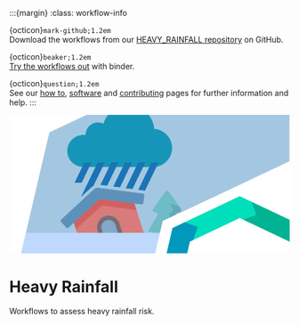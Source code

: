 :::{margin}
:class: workflow-info

{octicon}`mark-github;1.2em`<br>
Download the workflows from our [HEAVY_RAINFALL repository](https://github.com/CLIMAAX/HEAVY_RAINFALL) on GitHub.

{octicon}`beaker;1.2em`<br>
[Try the workflows out](https://mybinder.org/v2/gh/climaax/binder-env/main?urlpath=git-pull%3Frepo%3Dhttps%253A%252F%252Fgithub.com%252FCLIMAAX%252FHEAVY_RAINFALL%26urlpath%3Dlab%252Ftree%252FHEAVY_RAINFALL%252F%26branch%3Dmain) with binder.

{octicon}`question;1.2em`<br>
See our [how to](../workflows_how_to.md), [software](../../resources/software.md) and [contributing](../../community/contribute.md) pages for further information and help.
:::

<img alt="Heavy Rainfall" src="../../images/top/top_heavy_rainfall.png" class="page-main-photo">

Heavy Rainfall
==============

Workflows to assess heavy rainfall risk.
